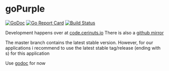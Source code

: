 # goPurple

[![GoDoc](https://godoc.org/code.cerinuts.io/libs/goPurple?status.svg)](https://godoc.org/code.cerinuts.io/libs/goPurple)
[![Go Report Card](https://goreportcard.com/badge/github.com/cerinuts/goPurple)](https://goreportcard.com/report/github.com/cerinuts/goPurple)
[![Build Status](https://travis-ci.com/cerinuts/goPurple.svg?branch=master)](https://travis-ci.com/cerinuts/goPurple)

Development happens over at [code.cerinuts.io](https://code.cerinuts.io)
There is also a [github mirror](https://github.com/cerinuts/goPurple)

The master branch contains the latest stable version. 
However, for our applications i recommend to use the latest stable tag/release (ending with s) for this application

Use [godoc](https://godoc.org/code.cerinuts.io/libs/goPurple) for now

